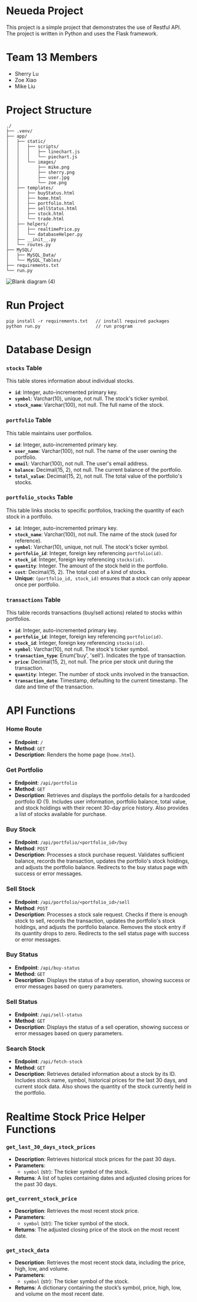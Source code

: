 # Neueda Project

This project is a simple project that demonstrates the use of Restful API. The project is written in Python and uses the Flask framework.

# Team 13 Members
- Sherry Lu
- Zoe Xiao
- Mike Liu

# Project Structure

```
./
├── .venv/
├── app/
│   ├── static/
│   │   ├── scripts/
│   │   │   ├── linechart.js
│   │   │   └── piechart.js
│   │   └── images/
│   │       ├── mike.png
│   │       ├── sherry.png
│   │       ├── user.jpg
│   │       └── zoe.png
│   ├── templates/
│   │   ├── buyStatus.html
│   │   ├── home.html
│   │   ├── portfolio.html
│   │   ├── sellStatus.html
│   │   ├── stock.html
│   │   └── trade.html
│   ├── helpers/
│   │   ├── realtimePrice.py
│   │   └── databaseHelper.py
│   ├── __init__.py
│   └── routes.py
├── MySQL/
│   ├── MySQL_Data/
│   └── MySQL_Tables/
├── requirements.txt
└── run.py
```
![Blank diagram (4)](https://github.com/user-attachments/assets/f0ac8743-489e-4070-bcac-5b287535e2c1)
# Run Project
```
pip install -r requirements.txt   // install required packages
python run.py                     // run program

```
# Database Design

### `stocks` Table
This table stores information about individual stocks.

- **`id`**: Integer, auto-incremented primary key.
- **`symbol`**: Varchar(10), unique, not null. The stock's ticker symbol.
- **`stock_name`**: Varchar(100), not null. The full name of the stock.

### `portfolio` Table
This table maintains user portfolios.

- **`id`**: Integer, auto-incremented primary key.
- **`user_name`**: Varchar(100), not null. The name of the user owning the portfolio.
- **`email`**: Varchar(100), not null. The user's email address.
- **`balance`**: Decimal(15, 2), not null. The current balance of the portfolio.
- **`total_value`**: Decimal(15, 2), not null. The total value of the portfolio's stocks.

### `portfolio_stocks` Table
This table links stocks to specific portfolios, tracking the quantity of each stock in a portfolio.

- **`id`**: Integer, auto-incremented primary key.
- **`stock_name`**: Varchar(100), not null. The name of the stock (used for reference).
- **`symbol`**: Varchar(10), unique, not null. The stock's ticker symbol.
- **`portfolio_id`**: Integer, foreign key referencing `portfolio(id)`.
- **`stock_id`**: Integer, foreign key referencing `stocks(id)`.
- **`quantity`**: Integer. The amount of the stock held in the portfolio.
- **`cost`**: Decimal(15, 2). The total cost of a kind of stocks.
- **Unique**: `(portfolio_id, stock_id)` ensures that a stock can only appear once per portfolio.

### `transactions` Table
This table records transactions (buy/sell actions) related to stocks within portfolios.

- **`id`**: Integer, auto-incremented primary key.
- **`portfolio_id`**: Integer, foreign key referencing `portfolio(id)`.
- **`stock_id`**: Integer, foreign key referencing `stocks(id)`.
- **`symbol`**: Varchar(10), not null. The stock's ticker symbol.
- **`transaction_type`**: Enum('buy', 'sell'). Indicates the type of transaction.
- **`price`**: Decimal(15, 2), not null. The price per stock unit during the transaction.
- **`quantity`**: Integer. The number of stock units involved in the transaction.
- **`transaction_date`**: Timestamp, defaulting to the current timestamp. The date and time of the transaction.

# API Functions

### Home Route
- **Endpoint**: `/`
- **Method**: `GET`
- **Description**: Renders the home page (`home.html`).

### Get Portfolio
- **Endpoint**: `/api/portfolio`
- **Method**: `GET`
- **Description**: Retrieves and displays the portfolio details for a hardcoded portfolio ID (1). Includes user information, portfolio balance, total value, and stock holdings with their recent 30-day price history. Also provides a list of stocks available for purchase.

### Buy Stock
- **Endpoint**: `/api/portfolio/<portfolio_id>/buy`
- **Method**: `POST`
- **Description**: Processes a stock purchase request. Validates sufficient balance, records the transaction, updates the portfolio's stock holdings, and adjusts the portfolio balance. Redirects to the buy status page with success or error messages.

### Sell Stock
- **Endpoint**: `/api/portfolio/<portfolio_id>/sell`
- **Method**: `POST`
- **Description**: Processes a stock sale request. Checks if there is enough stock to sell, records the transaction, updates the portfolio's stock holdings, and adjusts the portfolio balance. Removes the stock entry if its quantity drops to zero. Redirects to the sell status page with success or error messages.

### Buy Status
- **Endpoint**: `/api/buy-status`
- **Method**: `GET`
- **Description**: Displays the status of a buy operation, showing success or error messages based on query parameters.

### Sell Status
- **Endpoint**: `/api/sell-status`
- **Method**: `GET`
- **Description**: Displays the status of a sell operation, showing success or error messages based on query parameters.

### Search Stock
- **Endpoint**: `/api/fetch-stock`
- **Method**: `GET`
- **Description**: Retrieves detailed information about a stock by its ID. Includes stock name, symbol, historical prices for the last 30 days, and current stock data. Also shows the quantity of the stock currently held in the portfolio.

# Realtime Stock Price Helper Functions

### `get_last_30_days_stock_prices`
- **Description**: Retrieves historical stock prices for the past 30 days.
- **Parameters**: 
  - `symbol` (str): The ticker symbol of the stock.
- **Returns**: A list of tuples containing dates and adjusted closing prices for the past 30 days.

### `get_current_stock_price`
- **Description**: Retrieves the most recent stock price.
- **Parameters**: 
  - `symbol` (str): The ticker symbol of the stock.
- **Returns**: The adjusted closing price of the stock on the most recent date.

### `get_stock_data`
- **Description**: Retrieves the most recent stock data, including the price, high, low, and volume.
- **Parameters**: 
  - `symbol` (str): The ticker symbol of the stock.
- **Returns**: A dictionary containing the stock’s symbol, price, high, low, and volume on the most recent date.

